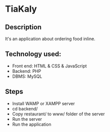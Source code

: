 # TiaKaly

## Description
It's an application about ordering food inline.<br>
## Technology used: 
* Front end: HTML & CSS & JavaScript
* Backend: PHP
* DBMS: MySQL
## Steps
* Install WAMP or XAMPP server
* cd backend/
* Copy restaurant/ to www/ folder of the server
* Run the server
* Run the application
